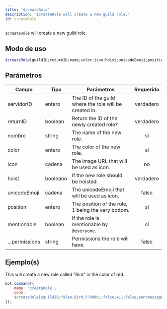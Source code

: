 ```yaml
---
title: '$createRole'
description: '$createRole will create a new guild role.'
id: createRole
---
```


`$createRole` will create a new guild role.

## Modo de uso

```php
$createRole[guildID;returnID;name;color;icon;hoist;unicodeEmoji;position;mentionable;...permissions]
```

## Parámetros

| Campo          | Tipo     | Parámetros                                             | Requerido |
| -------------- | -------- | ------------------------------------------------------ |:---------:|
| servidorID     | entero   | The ID of the guild where the role will be created in. | verdadero |
| returnID       | boolean  | Return the ID of the newly created role?               | verdadero |
| nombre         | string   | The name of the new role.                              |    sí     |
| color          | entero   | The color of the new role.                             |    sí     |
| icon           | cadena   | The image URL that will be used as icon.               |    no     |
| hoist          | booleano | If the new role should be hoisted.                     | verdadero |
| unicodeEmoji   | cadena   | The unicodeEmoji that will be used as icon.            |   falso   |
| position       | entero   | The position of the role, 1 being the very bottom.     |    sí     |
| mentionable    | boolean  | If the role is mentionable by `@everyone`.             |    sí     |
| ...permissions | string   | Permissions the role will have.                        |   falso   |

## Ejemplo(s)

This will create a new role called "Bird" in the color of red:

```javascript
bot.command({
    name: 'createRole',
    code: `
    $createRole[$guildID;false;Bird;FF0000;;false;❤;1;false;sendmessages]`
});
```
